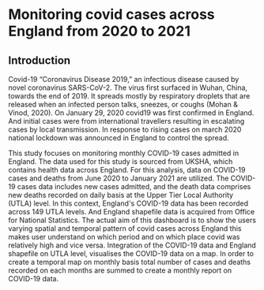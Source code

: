 # Monitoring covid cases across England from 2020 to 2021
## Introduction
Covid-19 “Coronavirus Disease 2019,” an infectious disease caused by novel coronavirus SARS-CoV-2. The virus first surfaced in Wuhan, China, towards the end of 2019. It spreads mostly by respiratory droplets that are released when an infected person talks, sneezes, or coughs (Mohan & Vinod, 2020). On January 29, 2020 covid19 was first confirmed in England. And initial cases were from international travellers resulting in escalating cases by local transmission. In response to rising cases on march 2020 national lockdown was announced in England to control the spread.

This study focuses on monitoring monthly COVID-19 cases admitted in England. The data used for this study is sourced from UKSHA, which contains health data across England. For this analysis, data on COVID-19 cases and deaths from June 2020 to January 2021 are utilized. The COVID-19 cases data includes new cases admitted, and the death data comprises new deaths recorded on daily basis at the Upper Tier Local Authority (UTLA) level. In this context, England's COVID-19 data has been recorded across 149 UTLA levels. And England shapefile data is acquired from Office for National Statistics. The actual aim of this dashboard is to show the users varying spatial and temporal pattern of covid cases across England this makes user understand on which period and on which place covid was relatively high and vice versa. Integration of the COVID-19 data and England shapefile on UTLA level, visualises the COVID-19 data on a map. In order to create a temporal map on monthly basis total number of cases and deaths recorded on each months are summed to create a monthly report on COVID-19 data.
